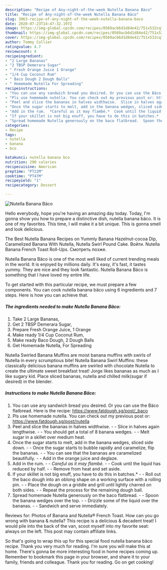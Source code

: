 ```yaml
---
description: "Recipe of Any-night-of-the-week Nutella Banana Bäco"
title: "Recipe of Any-night-of-the-week Nutella Banana Bäco"
slug: 3063-recipe-of-any-night-of-the-week-nutella-banana-baco
date: 2020-07-23T14:47:32.197Z
image: https://img-global.cpcdn.com/recipes/0569acb6d1d84e42/751x532cq70/nutella-banana-baco-recipe-main-photo.jpg
thumbnail: https://img-global.cpcdn.com/recipes/0569acb6d1d84e42/751x532cq70/nutella-banana-baco-recipe-main-photo.jpg
cover: https://img-global.cpcdn.com/recipes/0569acb6d1d84e42/751x532cq70/nutella-banana-baco-recipe-main-photo.jpg
author: Tommy Collier
ratingvalue: 4.7
reviewcount: 4
recipeingredient:
- "2 Large Bananas"
- "2 TBSP Demerara Sugar"
- " Fresh Orange Juice 1 Orange"
- "1/4 Cup Coconut Rum"
- " Baco Dough 2 Dough Balls"
- " Homemade Nutella For Spreading"
recipeinstructions:
- "You can use any sandwich bread you desired. Or you can use the Bäco flatbread. Here is the recipe: https://www.fatdough.sg/post/_baco"
- "Pls use homemade nutella. You can check out my previous post or: https://www.fatdough.sg/post/nutella"
- "Peel and slice the bananas in halves widthwise.  Slice in halves again lengthwise.  You should get a total of 8 banana wedges.  Melt sugar in a skillet over medium heat."
- "Once the sugar starts to melt, add in the banana wedges, sliced side down.  Once the sugar starts to bubble rapidly and caramelize, flip the bananas.  You can see that the bananas are caramelized beautifully.  Add in the orange juice and deglaze."
- "Add in the rum.  *Careful as it may flambé.*  Cook until the liquid has reduced by half.  Remove from heat and set aside."
- "If your skillet is not big enuff, you have to do this in batches.*  Roll out the baco dough into an oblong shape on a working surface with a rolling pin.  Place the dough on a griddle and grill until lightly charred on both sides.  Repeat the process for the remaining dough ball."
- "Spread homemade Nutella generously on the baco flatbread.  Spoon the banana wedges over the top.  Drizzle some of the liquid over the bananas.  Sandwich and serve immediately."
categories:
- Recipe
tags:
- nutella
- banana
- bco

katakunci: nutella banana bco 
nutrition: 290 calories
recipecuisine: American
preptime: "PT22M"
cooktime: "PT47M"
recipeyield: "1"
recipecategory: Dessert

---
```



![Nutella Banana Bäco](https://img-global.cpcdn.com/recipes/0569acb6d1d84e42/751x532cq70/nutella-banana-baco-recipe-main-photo.jpg)

Hello everybody, hope you're having an amazing day today. Today, I'm gonna show you how to prepare a distinctive dish, nutella banana bäco. It is one of my favorites. This time, I will make it a bit unique. This is gonna smell and look delicious.

The Best Nutella Banana Recipes on Yummly Banana Hazelnut-cocoa Dip, Caramelized Banana With Nutella, Nutella Swirl Pound Cake. Войти. Nutella Banana French Toast Roll-Ups. Смотреть позже.

Nutella Banana Bäco is one of the most well liked of current trending meals in the world. It is enjoyed by millions daily. It's easy, it's fast, it tastes yummy. They are nice and they look fantastic. Nutella Banana Bäco is something that I have loved my entire life.


To get started with this particular recipe, we must prepare a few components. You can cook nutella banana bäco using 6 ingredients and 7 steps. Here is how you can achieve that.

<!--inarticleads1-->

##### The ingredients needed to make Nutella Banana Bäco:

1. Take 2 Large Bananas,
1. Get 2 TBSP Demerara Sugar,
1. Prepare  Fresh Orange Juice, 1 Orange
1. Make ready 1/4 Cup Coconut Rum,
1. Make ready  Baco Dough, 2 Dough Balls
1. Get  Homemade Nutella, For Spreading


Nutella Swirled Banana Muffins are moist banana muffins with swirls of Nutella in every scrumptious bite! Nutella Banana Swirl Muffins: these classically delicious banana muffins are swirled with chocolate Nutella to create the ultimate sweet breakfast treat! Jorge likes bananas as much as I like sugary kid. Place sliced bananas, nutella and chilled milk(sugar if desired) in the blender. 

<!--inarticleads2-->

##### Instructions to make Nutella Banana Bäco:

1. You can use any sandwich bread you desired. Or you can use the Bäco flatbread. Here is the recipe: https://www.fatdough.sg/post/_baco
1. Pls use homemade nutella. You can check out my previous post or: https://www.fatdough.sg/post/nutella
1. Peel and slice the bananas in halves widthwise. -  - Slice in halves again lengthwise. -  - You should get a total of 8 banana wedges. -  - Melt sugar in a skillet over medium heat.
1. Once the sugar starts to melt, add in the banana wedges, sliced side down. -  - Once the sugar starts to bubble rapidly and caramelize, flip the bananas. -  - You can see that the bananas are caramelized beautifully. -  - Add in the orange juice and deglaze.
1. Add in the rum. -  - *Careful as it may flambé.* -  - Cook until the liquid has reduced by half. -  - Remove from heat and set aside.
1. If your skillet is not big enuff, you have to do this in batches.* -  - Roll out the baco dough into an oblong shape on a working surface with a rolling pin. -  - Place the dough on a griddle and grill until lightly charred on both sides. -  - Repeat the process for the remaining dough ball.
1. Spread homemade Nutella generously on the baco flatbread. -  - Spoon the banana wedges over the top. -  - Drizzle some of the liquid over the bananas. -  - Sandwich and serve immediately.


Reviews for: Photos of Banana and Nutella® French Toast. How can you go wrong with banana &amp; nutella? This recipe is a delicious &amp; decadent treat! I would pile into the back of the van, scoot myself into my favorite seat: always on the left. This post may contain affiliate links. 

So that's going to wrap this up for this special food nutella banana bäco recipe. Thank you very much for reading. I'm sure you will make this at home. There's gonna be more interesting food in home recipes coming up. Remember to bookmark this page in your browser, and share it to your family, friends and colleague. Thank you for reading. Go on get cooking!
